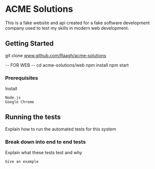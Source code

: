 # ACME Solutions

This is a fake website and api created for a fake software development company used to test my skills in modern web development.

## Getting Started

git clone www.github.com/Raagh/acme-solutions

-- FOR WEB --
cd acme-solutions/web
npm install
npm start

### Prerequisites

Install

```
Node.js
Google Chrome
```

## Running the tests

Explain how to run the automated tests for this system

### Break down into end to end tests

Explain what these tests test and why

```
Give an example
```
